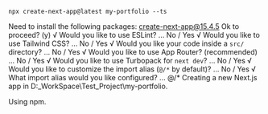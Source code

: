 ```
npx create-next-app@latest my-portfolio --ts
```
Need to install the following packages:
create-next-app@15.4.5
Ok to proceed? (y)
√ Would you like to use ESLint? ... No / Yes
√ Would you like to use Tailwind CSS? ... No / Yes
√ Would you like your code inside a `src/` directory? ... No / Yes
√ Would you like to use App Router? (recommended) ... No / Yes
√ Would you like to use Turbopack for `next dev`? ... No / Yes
√ Would you like to customize the import alias (`@/*` by default)? ... No / Yes
√ What import alias would you like configured? ... @/*
Creating a new Next.js app in D:\_WorkSpace\Test_Project\my-portfolio.

Using npm.